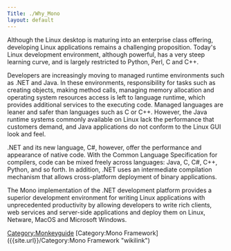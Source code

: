 ```yaml
---
Title: ./Why_Mono
layout: default
---
```


Although the Linux desktop is maturing into an enterprise class
offering, developing Linux applications remains a challenging
proposition. Today's Linux development environment, although powerful,
has a very steep learning curve, and is largely restricted to Python,
Perl, C and C++.

Developers are increasingly moving to managed runtime environments such
as .NET and Java. In these environments, responsibility for tasks such
as creating objects, making method calls, managing memory allocation and
operating system resources access is left to language runtime, which
provides additional services to the executing code. Managed languages
are leaner and safer than languages such as C or C++. However, the Java
runtime systems commonly available on Linux lack the performance that
customers demand, and Java applications do not conform to the Linux GUI
look and feel.

.NET and its new language, C\#, however, offer the performance and
appearance of native code. With the Common Language Specification for
compilers, code can be mixed freely across languages: Java, C, C\#, C++,
Python, and so forth. In addition, .NET uses an intermediate compilation
mechanism that allows cross-platform deployment of binary applications.

The Mono implementation of the .NET development platform provides a
superior development environment for writing Linux applications with
unprecedented productivity by allowing developers to write rich clients,
web services and server-side applications and deploy them on Linux,
Netware, MacOS and Microsoft Windows.

<Category:Monkeyguide> [Category:Mono
Framework]({{site.url}}/Category:Mono Framework "wikilink")

